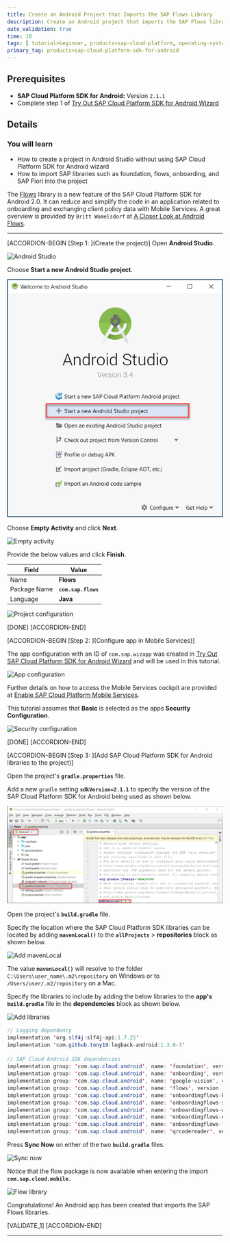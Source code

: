 ```yaml
---
title: Create an Android Project that Imports the SAP Flows Library
description: Create an Android project that imports the SAP Flows library which provides a higher-level API enabling onboarding with SAP Cloud Platform Mobile Services using screens from the SAP onboarding UI.
auto_validation: true
time: 10
tags: [ tutorial>beginner, products>sap-cloud-platform, operating-system>android, topic>mobile]
primary_tag: products>sap-cloud-platform-sdk-for-android
---
```


## Prerequisites
 - **SAP Cloud Platform SDK for Android:** Version `2.1.1`
 - Complete step 1 of [Try Out SAP Cloud Platform SDK for Android Wizard](cp-sdk-android-wizard-app)


## Details
### You will learn
  - How to create a project in Android Studio without using SAP Cloud Platform SDK for Android wizard
  - How to import SAP libraries such as foundation, flows, onboarding, and SAP Fiori into the project

The [Flows](https://help.sap.com/doc/c2d571df73104f72b9f1b73e06c5609a/Latest/en-US/docs/flows/Overview.html) library is a new feature of the SAP Cloud Platform SDK for Android 2.0.  It can reduce and simplify the code in an application related to onboarding and exchanging client policy data with Mobile Services.  A great overview is provided by `Britt Womelsdorf` at [A Closer Look at Android Flows](https://blogs.sap.com/2019/03/25/a-closer-look-at-android-flows/).

---

[ACCORDION-BEGIN [Step 1: ](Create the project)]
Open **Android Studio**.

![Android Studio](android-studio.png)


Choose **Start a new Android Studio project**.

![New project](new-project.png)

Choose **Empty Activity** and click **Next**.

![Empty activity](empty-activity.png)

Provide the below values and click **Finish**.

| Field | Value |
|----|----|
| Name | **Flows** |
| Package Name | **`com.sap.flows`** |
| Language | **Java** |

![Project configuration](project-configuration.png)


[DONE]
[ACCORDION-END]

[ACCORDION-BEGIN [Step 2: ](Configure app in Mobile Services)]

The app configuration with an ID of `com.sap.wizapp` was created in [Try Out SAP Cloud Platform SDK for Android Wizard](cp-sdk-android-wizard-app) and will be used in this tutorial.

![App configuration](wizapp-configuration.png)

Further details on how to access the Mobile Services cockpit are provided at [Enable SAP Cloud Platform Mobile Services](https://developers.sap.com/tutorials/fiori-ios-hcpms-setup.html).

This tutorial assumes that **Basic** is selected as the apps **Security Configuration**.

![Security configuration](wizapp-configuration-security.png)

[DONE]
[ACCORDION-END]


[ACCORDION-BEGIN [Step 3: ](Add SAP Cloud Platform SDK for Android libraries to the project)]

Open the project's **`gradle.properties`** file.  

Add a new `gradle` setting **`sdkVersion=2.1.1`** to specify the version of the SAP Cloud Platform SDK for Android being used as shown below.

![SDK version variable](sdk-version-variable.png)

Open the project's **`build.gradle`** file.

Specify the location where the SAP Cloud Platform SDK libraries can be located by adding **`mavenLocal()`** to the **`allProjects`** > **repositories** block as shown below.

![Add mavenLocal](add-mavenlocal.png)

The value **`mavenLocal()`** will resolve to the folder `C:\Users\user_name\.m2\repository` on Windows or to `/Users/user/.m2/repository` on a Mac.

Specify the libraries to include by adding the below libraries to the **app's `build.gradle`** file in the **dependencies** block as shown below.

![Add libraries](add-libraries.png)

```Java
// Logging dependency
implementation 'org.slf4j:slf4j-api:1.7.25'
implementation 'com.github.tony19:logback-android:1.3.0-3'

// SAP Cloud Android SDK dependencies
implementation group: 'com.sap.cloud.android', name: 'foundation', version :sdkVersion
implementation group: 'com.sap.cloud.android', name: 'onboarding', version :sdkVersion
implementation group: 'com.sap.cloud.android', name: 'google-vision', version :sdkVersion
implementation group: 'com.sap.cloud.android', name: 'flows', version :sdkVersion
implementation group: 'com.sap.cloud.android', name: 'onboardingflows-basicauth', version :sdkVersion
implementation group: 'com.sap.cloud.android', name: 'onboardingflows-storemanager', version :sdkVersion
implementation group: 'com.sap.cloud.android', name: 'onboardingflows-welcomescreen', version :sdkVersion
implementation group: 'com.sap.cloud.android', name: 'onboardingflows-eulascreen', version :sdkVersion
implementation group: 'com.sap.cloud.android', name: 'onboardingflows-logging', version :sdkVersion // Supported in version 2.1.0 and higher
implementation group: 'com.sap.cloud.android', name: 'qrcodereader', version :sdkVersion
```

Press **Sync Now** on either of the two **`build.gradle`** files.

![Sync now](sync-now.png)

Notice that the flow package is now available when entering the import **`com.sap.cloud.mobile.`**

![Flow library](flow-library.png)

Congratulations!  An Android app has been created that imports the SAP Flows libraries.

[VALIDATE_1]
[ACCORDION-END]



---
